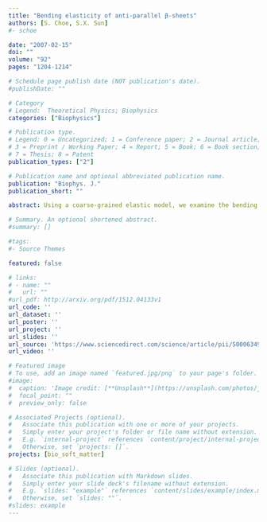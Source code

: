 ```yaml
---
title: "Bending elasticity of anti-parallel β-sheets"
authors: [S. Choe, S.X. Sun]
#- schoe 

date: "2007-02-15"
doi: ""
volume: "92"
pages: "1204-1214"

# Schedule page publish date (NOT publication's date).
#publishDate: ""

# Category
# Legend:  Theoretical Physics; Biophysics
categories: ["Biophysics"]

# Publication type.
# Legend: 0 = Uncategorized; 1 = Conference paper; 2 = Journal article;
# 3 = Preprint / Working Paper; 4 = Report; 5 = Book; 6 = Book section;
# 7 = Thesis; 8 = Patent
publication_types: ["2"]

# Publication name and optional abbreviated publication name.
publication: "Biophys. J."
publication_short: ""

abstract: Using a coarse-grained elastic model, we examine the bending properties of anti-parallel β-sheets comprised of uniform amino-acid residues in vacuum as well as in explicit solvent. By comparing the conformational probability of the β-sheet from molecular dynamics simulations with the same quantities obtained from the coarse-grained model, we compute the elastic bending constant, κ. Equilibrium fluctuations of the β-sheet and its response to external forces are well reproduced by a model with a uniform isotropic bending constant. An anisotropic bending model is also investigated, although the computed anisotropy is relatively weak and most of the observed properties are well described by an isotropic model. The presence of explicit solvent also lowers the bending constant. The sequence dependence of our result and its implications in protein conformational dynamics are discussed.

# Summary. An optional shortened abstract.
#summary: []

#tags:
#- Source Themes

featured: false

# links:
# - name: ""
#   url: ""
#url_pdf: http://arxiv.org/pdf/1512.04133v1
url_code: ''
url_dataset: ''
url_poster: ''
url_project: ''
url_slides: ''
url_source: 'https://www.sciencedirect.com/science/article/pii/S0006349507709311'
url_video: ''

# Featured image
# To use, add an image named `featured.jpg/png` to your page's folder. 
#image:
#  caption: 'Image credit: [**Unsplash**](https://unsplash.com/photos/jdD8gXaTZsc)'
#  focal_point: ""
#  preview_only: false

# Associated Projects (optional).
#   Associate this publication with one or more of your projects.
#   Simply enter your project's folder or file name without extension.
#   E.g. `internal-project` references `content/project/internal-project/index.md`.
#   Otherwise, set `projects: []`.
projects: [bio_soft_matter]

# Slides (optional).
#   Associate this publication with Markdown slides.
#   Simply enter your slide deck's filename without extension.
#   E.g. `slides: "example"` references `content/slides/example/index.md`.
#   Otherwise, set `slides: ""`.
#slides: example
---
```




